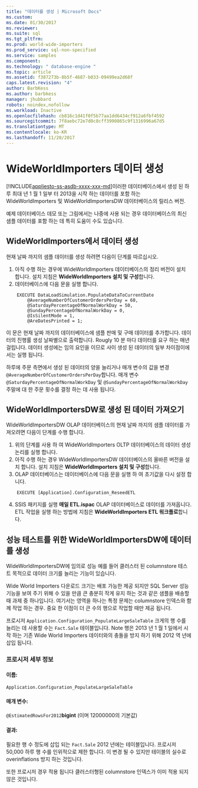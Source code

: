 ```yaml
---
title: "데이터를 생성 | Microsoft Docs"
ms.custom: 
ms.date: 01/30/2017
ms.reviewer: 
ms.suite: sql
ms.tgt_pltfrm: 
ms.prod: world-wide-importers
ms.prod_service: sql-non-specified
ms.service: samples
ms.component: 
ms.technology: " database-engine "
ms.topic: article
ms.assetid: f387273b-8b5f-4687-b033-09499ea2d68f
caps.latest.revision: "4"
author: BarbKess
ms.author: barbkess
manager: jhubbard
robots: noindex,nofollow
ms.workload: Inactive
ms.openlocfilehash: cb816c1d41f0f5b77aa1dd6434cf912a6fbf4592
ms.sourcegitcommit: 7f8aebc72e7d0c8cff3990865c9f1316996a67d5
ms.translationtype: MT
ms.contentlocale: ko-KR
ms.lasthandoff: 11/20/2017
---
```

# <a name="wideworldimporters-data-generation"></a>WideWorldImporters 데이터 생성
[!INCLUDE[appliesto-ss-asdb-xxxx-xxx-md](../../includes/appliesto-ss-asdb-xxxx-xxx-md.md)]이러한 데이터베이스에서 생성 된 하루 최대 년 1 월 1 일부 터 2013을 시작 하는 데이터를 포함 하는 WideWorldImporters 및 WideWorldImportersDW 데이터베이스의 릴리스 버전.

예제 데이터베이스 데모 또는 그림에서는 나중에 사용 되는 경우 데이터베이스의 최신 샘플 데이터를 포함 하는 데 특히 도움이 수도 있습니다.

## <a name="data-generation-in-wideworldimporters"></a>WideWorldImporters에서 데이터 생성

현재 날짜 까지의 샘플 데이터를 생성 하려면 다음이 단계를 따르십시오.

1. 아직 수행 하는 경우에 WideWorldImporters 데이터베이스의 정리 버전이 설치 합니다. 설치 지침은 **WideWorldImporters 설치 및 구성**합니다.
2. 데이터베이스에 다음 문을 실행 합니다.

```
    EXECUTE DataLoadSimulation.PopulateDataToCurrentDate
        @AverageNumberOfCustomerOrdersPerDay = 60,
        @SaturdayPercentageOfNormalWorkDay = 50,
        @SundayPercentageOfNormalWorkDay = 0,
        @IsSilentMode = 1,
        @AreDatesPrinted = 1;
```

이 문은 현재 날짜 까지의 데이터베이스에 샘플 판매 및 구매 데이터를 추가합니다. 데이터의 진행률 생성 날짜별으로 출력합니다. Rougly 10 분 마다 데이터를 요구 하는 매년 걸립니다. 데이터 생성에는 임의 요인을 이므로 사이 생성 된 데이터의 일부 차이점이에서는 실행 됩니다.

하루에 주문 측면에서 생성 된 데이터의 양을 늘리거나 매개 변수의 값을 변경 `@AverageNumberOfCustomerOrdersPerDay`합니다. 매개 변수 `@SaturdayPercentageOfNormalWorkDay` 및 `@SundayPercentageOfNormalWorkDay` 주말에 대 한 주문 횟수를 결정 하는 데 사용 됩니다.

## <a name="importing-generated-data-in-wideworldimportersdw"></a>WideWorldImportersDW로 생성 된 데이터 가져오기

WideWorldImportersDW OLAP 데이터베이스의 현재 날짜 까지의 샘플 데이터를 가져오려면 다음이 단계를 수행 합니다.

1. 위의 단계를 사용 하 여 WideWorldImporters OLTP 데이터베이스의 데이터 생성 논리를 실행 합니다.
2. 아직 수행 하는 경우 WideWorldImportersDW 데이터베이스의 올바른 버전을 설치 합니다. 설치 지침은 **WideWorldImporters 설치 및 구성**합니다.
3. OLAP 데이터베이스는 데이터베이스에 다음 문을 실행 하 여 초기값을 다시 설정 합니다.

```
    EXECUTE [Application].Configuration_ReseedETL
```

4. SSIS 패키지를 실행 **매일 ETL.ispac** OLAP 데이터베이스로 데이터를 가져옵니다. ETL 작업을 실행 하는 방법에 지침은 **WideWorldImporters ETL 워크플로**합니다.

## <a name="generating-data-in-wideworldimportersdw-for-performance-testing"></a>성능 테스트를 위한 WideWorldImportersDW에 데이터를 생성

WideWorldImportersDW에 임의로 성능 예를 들어 클러스터 된 columnstore 테스트 목적으로 데이터 크기를 늘리는 기능이 있습니다.

Wide World Importers 다운로드 크기는 배포 가능한 제공 되지만 SQL Server 성능 기능을 보여 주기 위해 수 있을 만큼 큰 충분히 작게 유지 하는 것과 같은 샘플을 배송할 때 과제 중 하나입니다. 여기서는 영역을 하나는 특정 문제는 columnstore 인덱스와 함께 작업 하는 경우. 중요 한 이점이 더 큰 수의 행으로 작업할 때만 제공 됩니다. 

프로시저 `Application.Configuration_PopulateLargeSaleTable` 크게의 행 수를 늘리는 데 사용할 수는 `Fact.Sale` 테이블입니다. Note 행은 2013 년 1 월 1 일에서 시작 하는 기존 Wide World Importers 데이터와의 충돌을 방지 하기 위해 2012 역 년에 삽입 됩니다.

### <a name="procedure-details"></a>프로시저 세부 정보

#### <a name="name"></a>이름: 

    Application.Configuration_PopulateLargeSaleTable

#### <a name="parameters"></a>매개 변수:

  `@EstimatedRowsFor2012`**bigint** (이며 12000000의 기본값)

#### <a name="result"></a>결과:

필요한 행 수 정도에 삽입 되는 `Fact.Sale` 2012 년에는 테이블입니다. 프로시저 50,000 하루 행 수를 인위적으로 제한 합니다. 이 변경 될 수 있지만 테이블의 실수로 overinflations 방지 하는 것입니다.

또한 프로시저 경우 적용 됩니다 클러스터형된 columnstore 인덱스가 이미 적용 되지 않은 것입니다.
